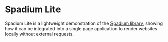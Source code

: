# Spadium Lite

Spadium Lite is a lightweight demonstration of the [Spadium library](https://github.com/e9x/spadium), showing how it can be integrated into a single page application to render websites locally without external requests.
